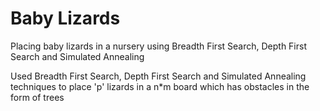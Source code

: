 # Baby Lizards
Placing baby lizards in a nursery using Breadth First Search, Depth First Search and Simulated Annealing

Used Breadth First Search, Depth First Search and Simulated Annealing techniques to place 'p' lizards in a n*m board which has obstacles in the form of trees
